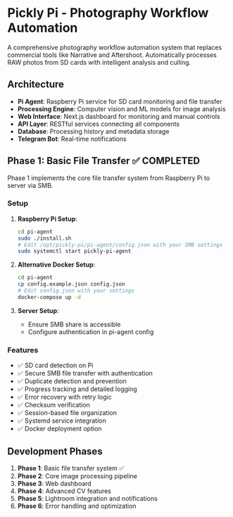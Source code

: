# Pickly Pi - Photography Workflow Automation

A comprehensive photography workflow automation system that replaces commercial tools like Narrative and Aftershoot. Automatically processes RAW photos from SD cards with intelligent analysis and culling.

## Architecture

- **Pi Agent**: Raspberry Pi service for SD card monitoring and file transfer
- **Processing Engine**: Computer vision and ML models for image analysis  
- **Web Interface**: Next.js dashboard for monitoring and manual controls
- **API Layer**: RESTful services connecting all components
- **Database**: Processing history and metadata storage
- **Telegram Bot**: Real-time notifications

## Phase 1: Basic File Transfer ✅ COMPLETED

Phase 1 implements the core file transfer system from Raspberry Pi to server via SMB.

### Setup

1. **Raspberry Pi Setup**:
   ```bash
   cd pi-agent
   sudo ./install.sh
   # Edit /opt/pickly-pi/pi-agent/config.json with your SMB settings
   sudo systemctl start pickly-pi-agent
   ```

2. **Alternative Docker Setup**:
   ```bash
   cd pi-agent
   cp config.example.json config.json
   # Edit config.json with your settings
   docker-compose up -d
   ```

3. **Server Setup**:
   - Ensure SMB share is accessible
   - Configure authentication in pi-agent config

### Features

- ✅ SD card detection on Pi
- ✅ Secure SMB file transfer with authentication
- ✅ Duplicate detection and prevention
- ✅ Progress tracking and detailed logging
- ✅ Error recovery with retry logic
- ✅ Checksum verification
- ✅ Session-based file organization
- ✅ Systemd service integration
- ✅ Docker deployment option

## Development Phases

1. **Phase 1**: Basic file transfer system ✅
2. **Phase 2**: Core image processing pipeline
3. **Phase 3**: Web dashboard
4. **Phase 4**: Advanced CV features
5. **Phase 5**: Lightroom integration and notifications
6. **Phase 6**: Error handling and optimization